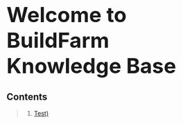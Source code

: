 # <font size="15">Welcome to BuildFarm Knowledge Base</font>

## Contents

> 1. [Test)](./test.md)





